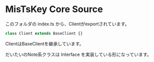 # MisTsKey Core Source

このフォルダの index.ts から、Clientがexportされています。

```ts
class Client extends BaseClient {}
```

ClientはBaseClientを継承しています。

だいたいのNote系クラスは Interface を実装している形になっています。
